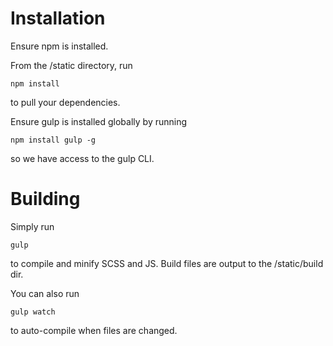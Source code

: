 # Installation

Ensure npm is installed.

From the /static directory, run

`npm install`

to pull your dependencies.

Ensure gulp is installed globally by running

`npm install gulp -g`

so we have access to the gulp CLI.

# Building

Simply run

`gulp`

to compile and minify SCSS and JS.  Build files are output to the /static/build dir.

You can also run

`gulp watch`

to auto-compile when files are changed.

